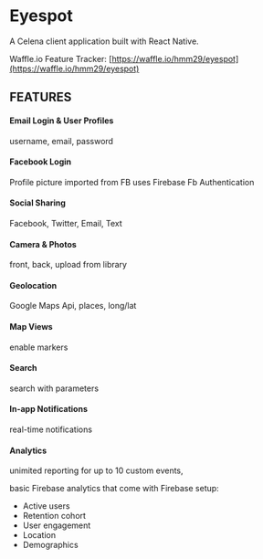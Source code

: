 # Eyespot
A Celena client application built with React Native.

Waffle.io Feature Tracker: [https://waffle.io/hmm29/eyespot](https://waffle.io/hmm29/eyespot)

## FEATURES
						
#### Email Login & User Profiles
username, email, password
						
#### Facebook Login
Profile picture imported from FB
uses Firebase Fb Authentication
						
#### Social Sharing
Facebook, Twitter, Email, Text
						
#### Camera & Photos
front, back, upload from library
						
#### Geolocation
Google Maps Api, places, long/lat
						
#### Map Views
enable markers
						
#### Search
search with parameters
					
#### In-app Notifications
real-time notifications			
	
#### Analytics		
unimited reporting for up to 10 custom events,

basic Firebase analytics that come with Firebase setup:
* Active users
* Retention cohort
* User engagement
* Location
* Demographics
